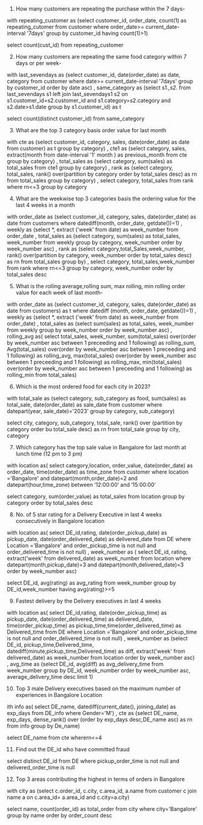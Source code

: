 1.	How many customers are repeating the purchase within the 7 days-

with repeating_customer as
(select customer_id, order_date, count(1) as repeating_cutomer
from customer
where order_date>= current_date-interval '7days'
group by customer_id
having count(1)>1)

select count(cust_id)
from repeating_customer

2.	How many customers are repeating the same food category within 7 days or per week-

with last_sevendays as
(select customer_id, date(order_date) as date, category
from customer
where date>= current_date-interval '7days'
group by customer_id
order by date asc)
,
same_category as
(select  s1.*,s2.*
from last_sevendays s1
left join last_sevendays1 s2
on s1.customer_id=s2.customer_id
and s1.category=s2.category
and s2.date>s1.date
group by s1.customer_id) as t

select count(distinct customer_id)
from same_category

3. What are the top 3 category basis order value for last month

with cte as
(select customer_id, category, sales, date(order_date) as date
from customer) as t
group by category) 
,
cte1 as
(select category, sales,
extract(month from date-interval '1' month ) as previous_month
from cte
group by category)
,
total_sales as 
(select category, sum(sales) as total_sales
from cte1
group by category)
,
rank as
(select category, total_sales,
rank() over(partition by category order by total_sales desc) as rn
from total_sales
group by category)
,
select category, total_sales
from rank
where rn<=3
group by category



4.	What are the weekwise top 3 categories basis the ordering value for the last 4 weeks in a month

with order_date as 
(select customer_id, category, sales, date(order_date) as date
from customers
where datediff(month, order_date, getdate())=1) 
,
weekly as
(select *, extract ('week' from date) as week_number
from order_date
,
total_sales as
(select category, sum(sales) as total_sales, week_number
from weekly
group by category, week_number
order by week_number asc)
,
rank as
(select category,total_Sales,week_number,
rank() over(partition by category, week_number order by total_sales desc) as rn
from total_sales
group by)
,
select category, total_sales,week_number
from rank
where rn<=3
group by category, week_number
order by total_sales desc



5.	What is the rolling average,rolling sum, max rolling, min rolling order value for each week of last month- 

with order_date as
(select customer_id, category, sales, date(order_date) as date
from customers) as t
where datediff (month, order_date, getdate())=1) 
,
weekly as
(select *, extract ('week' from date) as week_number
from order_date)
,
total_sales as
(select sum(sales) as total_sales, week_number
from weekly
group by week_number
order by week_number asc)
,
rolling_avg as(
select  total_sales, week_number,
sum(total_sales) over(order by  week_number asc between 1 preceeding and 1 following) as rolling_sum,
Avg(total_sales) over(order by  week_number asc between 1 preceeding and 1 following) as rolling_avg,
max(total_sales) over(order by  week_number asc between 1 preceeding and 1 following) as rolling_max,
min(total_sales) over(order by  week_number asc between 1 preceeding and 1 following) as rolling_min
 from total_sales)


6.	 Which is the most ordered food for each city in 2023?

with total_sale as
(select category, sub_category as food, sum(sales) as total_sale, date(order_date) as sale_date
from customer
where datepart(year, sale_date)='2023'
group by category, sub_category)

select city, category, sub_category, total_sale,
rank() over (partition by category order bu total_sale desc) as rn
from total_sale
group by city, category

7.	Which category has the top sale value in Bangalore for last month at lunch time (12 pm to 3 pm)

with location as(
select category,location, order_value, 
date(order_date) as order_date, time(order_date) as time_zone
from customer
where location ='Bangalore' and datepart(month,order_date)=2
and datepart(hour,time_zone) between ‘12:00:00’ and ‘15:00:00’

select category, sum(order_value) as total_sales
from location
group by category
order by total_sales desc


   
8.	 No. of 5 star rating for a Delivery Executive in last 4 weeks consecutively in Bangalore location

with location as(
select DE_id,rating,
date(order_pickup_date) as pickup_date, date(order_delivered_date) as delivered_date
from DE
where Location ='Bangalore'
and order_pickup_time is not null 
and order_delivered_time is not null)
,
week_number as (
select DE_id, rating,
extract('week' from delivered_date) as week_number
from location
where datepart(month,pickup_date)=3 and datepart(month,delivered_date)=3
order by week_number asc)

select DE_id, avg(rating) as avg_rating
from week_number
group by DE_id,week_number
having avg(rating)>=5



9.	Fastest delivery by the Delivery executives in last 4 weeks

with location as(
select DE_id,rating,
date(order_pickup_time) as pickup_date, date(order_delivered_time) as delivered_date,
time(order_pickup_time) as pickup_time,time(order_delivered_time) as Delivered_time
from DE
where Location ='Bangalore'
and order_pickup_time is not null 
and order_delivered_time is not null)
,
week_number as
(select  DE_id,
pickup_time,Delivered_time,
datediff(minute,pickup_time,Delivered_time) as diff,
extract('week' from delivered_date) as week_number
from location
order by  week_number asc)
,
avg_time as
(select DE_id,
avg(diff) as avg_delivery_time
from week_number
group by DE_id, week_number
order by week_number asc, average_delivery_time desc
limit 1)



10.	Top 3 male Delivery executives based on the maximum number of experiences in Bangalore Location

ith info as(
select DE_name,
datediff(current_date(), joining_date) as exp_days 
from DE_info
where Gender='M')
,
cte as
(select DE_name, exp_days,
dense_rank() over (order by exp_days desc,DE_name asc) as rn
from info
group by De_name)

select DE_name
from cte
wherern<=4



11.	Find out the DE_id who have committed fraud

select distinct DE_id
from DE
where pickup_order_time is not null and delivered_order_time is null



12.	Top 3 areas contributing the highest in terms of orders in Bangalore

with city as
(select c.order_id, c.city, c.area_id, a.name
from customer c
join name a
on  c.area_id= a.area_id
and c.city=a.city)

select name, count(order_id) as total_order
from city
where city='Bangalore'
group by name
order by order_count desc

